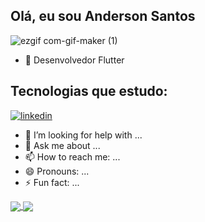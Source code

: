 ## Olá, eu sou Anderson Santos
![ezgif com-gif-maker (1)](https://user-images.githubusercontent.com/99498850/153688714-211ccbce-23c9-427d-bea3-df18ab2fa57f.gif)

- 📱 Desenvolvedor Flutter
## Tecnologias que estudo:

[![linkedin](https://img.shields.io/badge/LinkedIn-0077B5?style=for-the-badge&logo=linkedin&logoColor=white)](linkedin.com/in/anderson-santos-364785231)

- 🤔 I’m looking for help with ...
- 💬 Ask me about ...
- 📫 How to reach me: ...
- 😄 Pronouns: ...
- ⚡ Fun fact: ...

<a href="https://github.com/anuraghazra/github-readme-stats">
  <img align="center" src="https://github-readme-stats.vercel.app/api/pin/?username=anuraghazra&repo=github-readme-stats" />
</a>
<a href="https://github.com/anuraghazra/convoychat">
  <img align="center" src="https://github-readme-stats.vercel.app/api/pin/?username=anuraghazra&repo=convoychat" />
</a>
